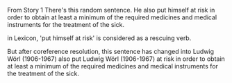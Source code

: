 From Story 1
There's this random sentence.
He also put himself at risk in order to obtain at least a minimum of the required medicines and medical instruments for the treatment of the sick.

in Lexicon,
'put himself at risk' is considered as a rescuing verb.

But after coreference resolution, this sentence has changed into 
Ludwig Wörl (1906-1967) also put Ludwig Wörl (1906-1967) at risk in order to obtain at least a minimum of the required medicines and medical instruments for the treatment of the sick.

